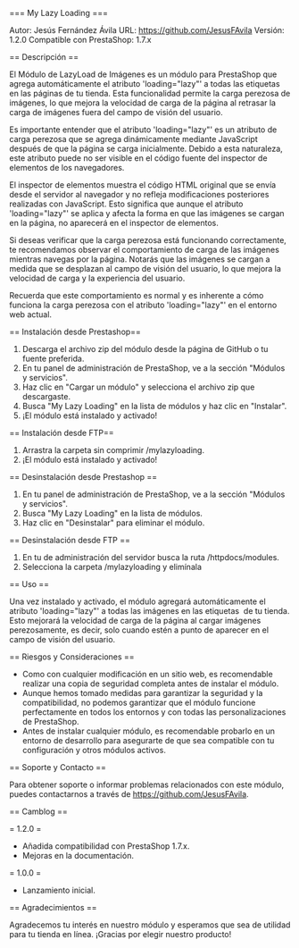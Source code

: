 === My Lazy Loading ===

Autor: Jesús Fernández Ávila
URL: https://github.com/JesusFAvila
Versión: 1.2.0
Compatible con PrestaShop: 1.7.x

== Descripción ==

El Módulo de LazyLoad de Imágenes es un módulo para PrestaShop que agrega automáticamente el atributo 'loading="lazy"' a todas las etiquetas <img> en las páginas de tu tienda. Esta funcionalidad permite la carga perezosa de imágenes, lo que mejora la velocidad de carga de la página al retrasar la carga de imágenes fuera del campo de visión del usuario.

Es importante entender que el atributo 'loading="lazy"' es un atributo de carga perezosa que se agrega dinámicamente mediante JavaScript después de que la página se carga inicialmente. Debido a esta naturaleza, este atributo puede no ser visible en el código fuente del inspector de elementos de los navegadores.

El inspector de elementos muestra el código HTML original que se envía desde el servidor al navegador y no refleja modificaciones posteriores realizadas con JavaScript. Esto significa que aunque el atributo 'loading="lazy"' se aplica y afecta la forma en que las imágenes se cargan en la página, no aparecerá en el inspector de elementos.

Si deseas verificar que la carga perezosa está funcionando correctamente, te recomendamos observar el comportamiento de carga de las imágenes mientras navegas por la página. Notarás que las imágenes se cargan a medida que se desplazan al campo de visión del usuario, lo que mejora la velocidad de carga y la experiencia del usuario.

Recuerda que este comportamiento es normal y es inherente a cómo funciona la carga perezosa con el atributo 'loading="lazy"' en el entorno web actual.


== Instalación desde Prestashop==

1. Descarga el archivo zip del módulo desde la página de GitHub o tu fuente preferida.
2. En tu panel de administración de PrestaShop, ve a la sección "Módulos y servicios".
3. Haz clic en "Cargar un módulo" y selecciona el archivo zip que descargaste.
4. Busca "My Lazy Loading" en la lista de módulos y haz clic en "Instalar".
5. ¡El módulo está instalado y activado!

== Instalación desde FTP==

1. Arrastra la carpeta sin comprimir /mylazyloading.
2. ¡El módulo está instalado y activado!

== Desinstalación desde Prestashop ==

1. En tu panel de administración de PrestaShop, ve a la sección "Módulos y servicios".
2. Busca "My Lazy Loading" en la lista de módulos.
3. Haz clic en "Desinstalar" para eliminar el módulo.

== Desinstalación desde FTP ==

1. En tu de administración del servidor busca la ruta /httpdocs/modules.
2. Selecciona la carpeta /mylazyloading y elimínala

== Uso ==

Una vez instalado y activado, el módulo agregará automáticamente el atributo 'loading="lazy"' a todas las imágenes en las etiquetas <img> de tu tienda. Esto mejorará la velocidad de carga de la página al cargar imágenes perezosamente, es decir, solo cuando estén a punto de aparecer en el campo de visión del usuario.

== Riesgos y Consideraciones ==

- Como con cualquier modificación en un sitio web, es recomendable realizar una copia de seguridad completa antes de instalar el módulo.
- Aunque hemos tomado medidas para garantizar la seguridad y la compatibilidad, no podemos garantizar que el módulo funcione perfectamente en todos los entornos y con todas las personalizaciones de PrestaShop.
- Antes de instalar cualquier módulo, es recomendable probarlo en un entorno de desarrollo para asegurarte de que sea compatible con tu configuración y otros módulos activos.

== Soporte y Contacto ==

Para obtener soporte o informar problemas relacionados con este módulo, puedes contactarnos a través de https://github.com/JesusFAvila.

== Camblog ==

= 1.2.0 =
* Añadida compatibilidad con PrestaShop 1.7.x.
* Mejoras en la documentación.

= 1.0.0 =
* Lanzamiento inicial.

== Agradecimientos ==

Agradecemos tu interés en nuestro módulo y esperamos que sea de utilidad para tu tienda en línea. ¡Gracias por elegir nuestro producto!

